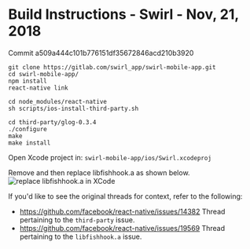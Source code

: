 # Build Instructions - Swirl - Nov, 21, 2018
Commit a509a444c101b776151df35672846acd210b3920

    git clone https://gitlab.com/swirl_app/swirl-mobile-app.git
    cd swirl-mobile-app/
    npm install
    react-native link

    cd node_modules/react-native
    sh scripts/ios-install-third-party.sh
    
    cd third-party/glog-0.3.4
    ./configure
    make
    make install


Open Xcode project in:
`swirl-mobile-app/ios/Swirl.xcodeproj`

Remove and then replace libfishhook.a as shown below.
![replace libfishhook.a in XCode](https://user-images.githubusercontent.com/2400215/45737941-92981200-bc08-11e8-80fc-978147db7a9a.png)

If you'd like to see the original threads for context, refer to the following:

* https://github.com/facebook/react-native/issues/14382
  Thread pertaining to the `third-party` issue.
* https://github.com/facebook/react-native/issues/19569
  Thread pertaining to the `libfishhook.a` issue.